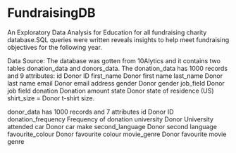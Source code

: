 # FundraisingDB
An Exploratory Data Analysis for Education for all fundraising charity database.SQL queries were written reveals insights to help meet fundraising objectives for the following year.

Data Source:
The database was gotten from 10Alytics and it contains two tables donation_data and donors_data.
  The donation_data has 1000 records and 9 attributes: 
 id Donor ID
first_name Donor first name
last_name Donor last name
email Donor email address
gender Donor gender
job_field Donor job field
donation Donation amount
state Donor state of residence (US)
shirt_size = Donor t-shirt size.
  
  donor_data has 1000 records and 7 attributes
id Donor ID
donation_frequency Frequency of donation
university Donor University attended
car Donor car make
second_language Donor second language
favourite_colour Donor favourite colour
movie_genre Donor favourite movie genre
